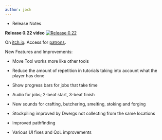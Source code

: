 ```yaml
---
author: jock
---
```

* Release Notes

**Release 0.22 video**
[![Release 0.22](http://img.youtube.com/vi/sje-5R673Os/0.jpg)](https://youtu.be/sje-5R673Os)

On [itch.io](https://haikuinteractive.itch.io/dwerg-saga). Access for [patrons](https://haikuinteractive.itch.io/dwerg-saga/patreon-access).

New Features and Improvements:

-   Move Tool works more like other tools

-   Reduce the amount of repetition in tutorials taking into account what the player has done

-   Show progress bars for jobs that take time

-   Audio for jobs; 2-beat start, 3-beat finish

-   New sounds for crafting, butchering, smelting, stoking and forging

-   Stockpiling improved by Dwergs not collecting from the same locations

-   Improved pathfinding

-   Various UI fixes and QoL improvements
